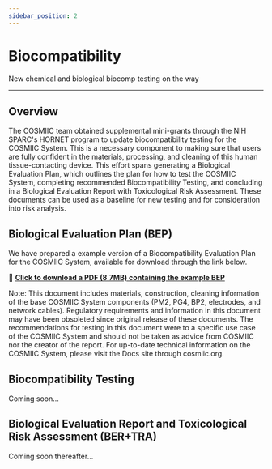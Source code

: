 ```yaml
---
sidebar_position: 2
---
```


# Biocompatibility

New chemical and biological biocomp testing on the way

---

## Overview

The COSMIIC team obtained supplemental mini-grants through the NIH SPARC's HORNET program to update biocompatibility testing for the COSMIIC System. This is a necessary component to making sure that users are fully confident in the materials, processing, and cleaning of this human tissue-contacting device. This effort spans generating a Biological Evaluation Plan, which outlines the plan for how to test the COSMIIC System, completing recommended Biocompatibility Testing, and concluding in a Biological Evaluation Report with Toxicological Risk Assessment. These documents can be used as a baseline for new testing and for consideration into risk analysis.

## Biological Evaluation Plan (BEP)

We have prepared a example version of a Biocompatibility Evaluation Plan for the COSMIIC System, available for download through the link below.

:file_folder: **[Click to download a PDF (8.7MB) containing the example BEP](./img/OS-Example-BEP.pdf)**

Note: This document includes materials, construction, cleaning information of the base COSMIIC System components (PM2, PG4, BP2, electrodes, and network cables). Regulatory requirements and information in this document may have been obsoleted since original release of these documents. The recommendations for testing in this document were to a specific use case of the COSMIIC System and should not be taken as advice from COSMIIC nor the creator of the report. For up-to-date technical information on the COSMIIC System, please visit the Docs site through cosmiic.org.

## Biocompatibility Testing

Coming soon...

## Biological Evaluation Report and Toxicological Risk Assessment (BER+TRA)

Coming soon thereafter...